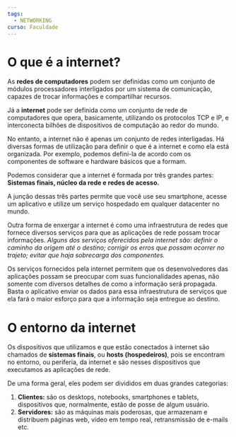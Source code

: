 ```yaml
---
tags:
  - NETWORKING
curso: Faculdade
---
```

# O que é a internet?
As **redes de computadores** podem ser definidas como um conjunto de módulos processadores interligados por um sistema de comunicação, capazes de trocar informações e compartilhar recursos.

Já a **internet** pode ser definida como um conjunto de rede de computadores que opera, basicamente, utilizando os protocolos TCP e IP, e interconecta bilhões de dispositivos de computação ao redor do mundo.

No entanto, a internet não é apenas um conjunto de redes interligadas. Há diversas formas de utilização para definir o que é a internet e como ela está organizada. Por exemplo, podemos defini-la de acordo com os componentes de software e hardware básicos que a formam.

Podemos considerar que a internet é formada por três grandes partes: **Sistemas finais, núcleo da rede e redes de acesso.**

A junção dessas três partes permite que você use seu smartphone, acesse um aplicativo e utilize um serviço hospedado em qualquer datacenter no mundo.

Outra forma de enxergar a internet é como uma infraestrutura de redes que fornece diversos serviços para que as aplicações de rede possam trocar informações. *Alguns dos serviços oferecidos pela internet são: definir o caminho da origem até o destino; corrigir os erros que possam ocorrer no trajeto; evitar que haja sobrecarga dos componentes.*

Os serviços fornecidos pela internet permitem que os desenvolvedores das aplicações possam se preocupar com suas funcionalidades apenas, não somente com diversos detalhes de como a informação será propagada. Basta o aplicativo enviar os dados para essa infraestrutura de serviços que ela fará o maior esforço para que a informação seja entregue ao destino.

  
# O entorno da internet
Os dispositivos que utilizamos e que estão conectados à internet são chamados de **sistemas finais**, ou **hosts (hospedeiros)**, pois se encontram no entorno, ou periferia, da internet e são nesses dispositivos que executamos as aplicações de rede.

De uma forma geral, eles podem ser divididos em duas grandes categorias:
1. **Clientes:** são os desktops, notebooks, smartphones e tablets, dispositivos que, normalmente, estão de posse de algum usuário.
2. **Servidores:** são as máquinas mais poderosas, que armazenam e distribuem páginas web, vídeo em tempo real, retransmissão de e-mails etc.